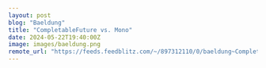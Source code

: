 ```yaml
---
layout: post
blog: "Baeldung"
title: "CompletableFuture vs. Mono"
date: 2024-05-22T19:40:00Z
image: images/baeldung.png
remote_url: "https://feeds.feedblitz.com/~/897312110/0/baeldung~CompletableFuture-vs-Mono"
---
```

